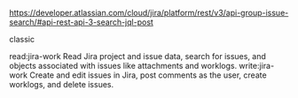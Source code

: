 https://developer.atlassian.com/cloud/jira/platform/rest/v3/api-group-issue-search/#api-rest-api-3-search-jql-post

classic

read:jira-work	Read Jira project and issue data, search for issues, and objects associated with issues like attachments and worklogs.
write:jira-work	Create and edit issues in Jira, post comments as the user, create worklogs, and delete issues.